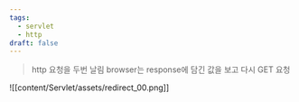 ```yaml
---
tags:
  - servlet
  - http
draft: false
---
```

> http 요청을 두번 날림
> browser는 response에 담긴 값을 보고 다시 GET 요청

![[content/Servlet/assets/redirect_00.png]]